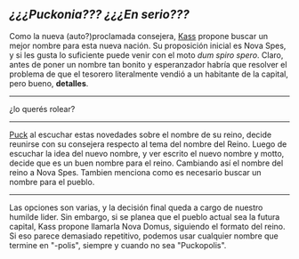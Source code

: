 *¿¿¿Puckonia??? ¿¿¿En serio???*
---
Como la nueva (auto?)proclamada consejera, [Kass](Kass.md) propone buscar un mejor nombre para esta nueva nación. Su proposición inicial es Nova Spes, y si les gusta lo suficiente puede venir con el moto _dum spiro spero_. 
Claro, antes de poner un nombre tan bonito y esperanzador habría que resolver el problema de que el tesorero literalmente vendió a un habitante de la capital, pero bueno, **detalles**.

---

¿lo querés rolear?

---

[Puck](../../Varso/Puck/Puck.md) al escuchar estas novedades sobre el nombre de su reino, decide reunirse con su consejera respecto al tema del nombre del Reino.
Luego de escuchar la idea del nuevo nombre, y ver escrito el nuevo nombre y motto, decide que es un buen nombre para el reino. 
Cambiando así el nombre del reino a Nova Spes. 
Tambien menciona como es necesario buscar un nombre para el pueblo.

---

Las opciones son varias, y la decisión final queda a cargo de nuestro humilde lider. Sin embargo, si se planea que el pueblo actual sea la futura capital, Kass propone llamarla Nova Domus, siguiendo el formato del reino. Si eso parece demasiado repetitivo, podemos usar cualquier nombre que termine en "-polis", siempre y cuando no sea "Puckopolis".